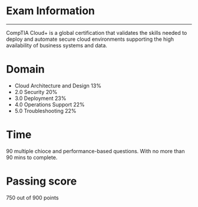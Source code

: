 # Exam Information
____

CompTIA Cloud+ is a global certification that validates the skills needed to deploy and automate secure cloud environments supporting the high availability of business systems and data. 

# Domain 

* Cloud Architecture and Design 13% 
* 2.0 Security 20% 
* 3.0 Deployment 23% 
* 4.0 Operations Support 22% 
* 5.0 Troubleshooting 22% 

# Time

90 multiple chioce and performance-based questions. 
With no more than 90 mins to complete. 

# Passing score

750 out of 900 points

